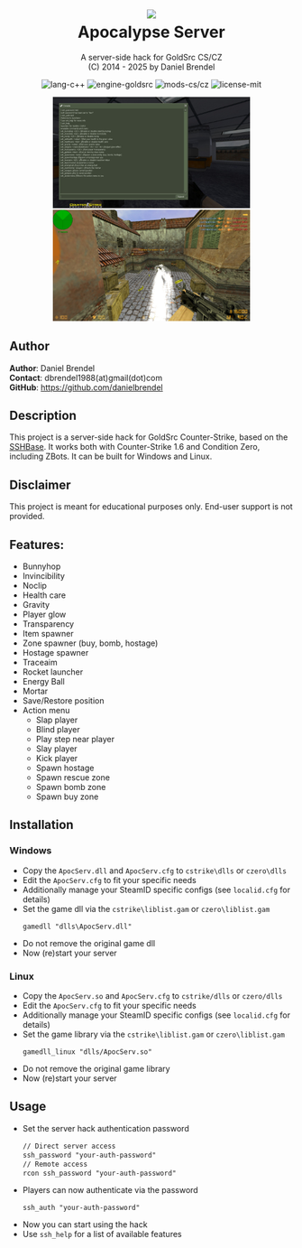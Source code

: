 <h1 align="center">
    <img src="public/img/logo.png" width="256"/><br/>
    Apocalypse Server
</h1>

<p align="center">
    A server-side hack for GoldSrc CS/CZ<br/>
    (C) 2014 - 2025 by Daniel Brendel
</p>

<p align="center">
    <img src="https://img.shields.io/badge/lang-C++-green" alt="lang-c++"/>
    <img src="https://img.shields.io/badge/engine-GoldSrc-orange" alt="engine-goldsrc"/>
    <img src="https://img.shields.io/badge/mods-CS/CZ-violet" alt="mods-cs/cz"/>
	<img src="https://img.shields.io/badge/license-MIT-blue" alt="license-mit"/>
</p>

<p align="center">
    <a href="assets/screenshot-console.jpg">
		<img src="assets/screenshot-console.jpg" alt="screenshot-console" width="350"/>
	</a>
	<a href="assets/screenshot-rockets.jpg">
		<img src="assets/screenshot-rockets.jpg" alt="screenshot-rockets" width="350"/>
	</a>
</p>

## Author

__Author__: Daniel Brendel\
__Contact__: dbrendel1988(at)gmail(dot)com\
__GitHub__: https://github.com/danielbrendel

## Description
This project is a server-side hack for GoldSrc Counter-Strike, based on the <a href="https://github.com/danielbrendel/dnySSHBase">SSHBase</a>. It works both with Counter-Strike 1.6 and Condition Zero, including ZBots. It can be built for Windows and Linux. 

## Disclaimer

This project is meant for educational purposes only. End-user support is not provided.

## Features:
- Bunnyhop
- Invincibility
- Noclip
- Health care
- Gravity
- Player glow
- Transparency
- Item spawner
- Zone spawner (buy, bomb, hostage)
- Hostage spawner
- Traceaim
- Rocket launcher
- Energy Ball
- Mortar
- Save/Restore position
- Action menu
	- Slap player
	- Blind player
	- Play step near player
	- Slay player
	- Kick player
	- Spawn hostage
	- Spawn rescue zone
	- Spawn bomb zone
	- Spawn buy zone

## Installation

### Windows
- Copy the `ApocServ.dll` and `ApocServ.cfg` to `cstrike\dlls` or `czero\dlls`
- Edit the `ApocServ.cfg` to fit your specific needs
- Additionally manage your SteamID specific configs (see `localid.cfg` for details)
- Set the game dll via the `cstrike\liblist.gam` or `czero\liblist.gam`
	```
	gamedll "dlls\ApocServ.dll"
	```
- Do not remove the original game dll
- Now (re)start your server

### Linux
- Copy the `ApocServ.so` and `ApocServ.cfg` to `cstrike/dlls` or `czero/dlls`
- Edit the `ApocServ.cfg` to fit your specific needs
- Additionally manage your SteamID specific configs (see `localid.cfg` for details)
- Set the game library via the `cstrike\liblist.gam` or `czero\liblist.gam`
	```
	gamedll_linux "dlls/ApocServ.so"
	```
- Do not remove the original game library
- Now (re)start your server

## Usage

- Set the server hack authentication password
	```
	// Direct server access
	ssh_password "your-auth-password"
	// Remote access
	rcon ssh_password "your-auth-password"
	```
- Players can now authenticate via the password
	```
	ssh_auth "your-auth-password"
	```
- Now you can start using the hack
- Use `ssh_help` for a list of available features
